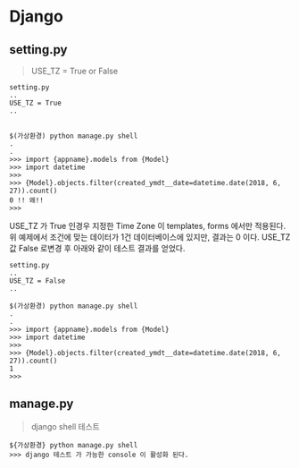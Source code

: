 Django
======

setting.py
----------

> USE_TZ = True or False

```
setting.py
..
USE_TZ = True
..


$(가상환경) python manage.py shell
.
.
>>> import {appname}.models from {Model}
>>> import datetime
>>>
>>> {Model}.objects.filter(created_ymdt__date=datetime.date(2018, 6, 27)).count()
0 !! 왜!!
>>>
```

USE_TZ 가 True 인경우 지정한 Time Zone 이 templates, forms 에서만 적용된다. 위 예제에서 조건에 맞는 데이터가 1건 데이터베이스에 있지만, 결과는 0 이다. USE_TZ 값 False 로변경 후 아래와 같이 테스트 결과를 얻었다.

```
setting.py
..
USE_TZ = False
..

$(가상환경) python manage.py shell
.
.
>>> import {appname}.models from {Model}
>>> import datetime
>>>
>>> {Model}.objects.filter(created_ymdt__date=datetime.date(2018, 6, 27)).count()
1
>>>

```

manage.py
---------

> django shell 테스트

```
${가상환경} python manage.py shell
>>> django 테스트 가 가능한 console 이 활성화 된다.
```
